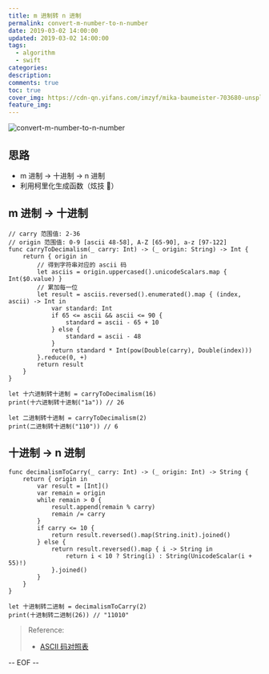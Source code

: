 ```yaml
---
title: m 进制转 n 进制
permalink: convert-m-number-to-n-number
date: 2019-03-02 14:00:00
updated: 2019-03-02 14:00:00
tags:
  - algorithm
  - swift
categories:
description:
comments: true
toc: true
cover_img: https://cdn-qn.yifans.com/imzyf/mika-baumeister-703680-unsplash.jpg
feature_img:
---
```


<img src="https://cdn-qn.yifans.com/imzyf/mika-baumeister-703680-unsplash.jpg" alt="convert-m-number-to-n-number" />

## 思路

- m 进制 -> 十进制 -> n 进制
- 利用柯里化生成函数（炫技 🐶）

<!-- more -->

## m 进制 -> 十进制

```
// carry 范围值: 2-36
// origin 范围值: 0-9 [ascii 48-58], A-Z [65-90], a-z [97-122]
func carryToDecimalism(_ carry: Int) -> (_ origin: String) -> Int {
    return { origin in
        // 得到字符串对应的 ascii 码
        let asciis = origin.uppercased().unicodeScalars.map { Int($0.value) }
        // 累加每一位
        let result = asciis.reversed().enumerated().map { (index, ascii) -> Int in
            var standard: Int
            if 65 <= ascii && ascii <= 90 {
                standard = ascii - 65 + 10
            } else {
                standard = ascii - 48
            }
            return standard * Int(pow(Double(carry), Double(index)))
        }.reduce(0, +)
        return result
    }
}

let 十六进制转十进制 = carryToDecimalism(16)
print(十六进制转十进制("1a")) // 26

let 二进制转十进制 = carryToDecimalism(2)
print(二进制转十进制("110")) // 6
```

## 十进制 -> n 进制

```
func decimalismToCarry(_ carry: Int) -> (_ origin: Int) -> String {
    return { origin in
        var result = [Int]()
        var remain = origin
        while remain > 0 {
            result.append(remain % carry)
            remain /= carry
        }
        if carry <= 10 {
            return result.reversed().map(String.init).joined()
        } else {
            return result.reversed().map { i -> String in
                return i < 10 ? String(i) : String(UnicodeScalar(i + 55)!)
            }.joined()
        }
    }
}

let 十进制转二进制 = decimalismToCarry(2)
print(十进制转二进制(26)) // "11010"
```

> Reference:
>
> - [ASCII 码对照表](http://ascii.911cha.com/)

-- EOF --
